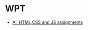# WPT 
- [All HTML,CSS and JS assignments](https://www.vaylonfernandes.me/PG-DAC-23/WPT/Assignments/)
